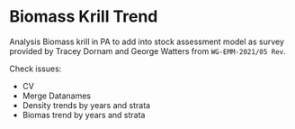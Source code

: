 # Biomass Krill Trend
Analysis Biomass krill in PA to add into stock assessment model as survey provided by Tracey Dornam and George Watters from `WG-EMM-2021/05 Rev`.

Check issues:

- CV
- Merge Datanames
- Density trends by years and strata
- Biomas trend by years and strata
